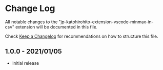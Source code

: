 # Change Log

All notable changes to the "jp-katohirohito-extension-vscode-minmax-in-csv" extension will be documented in this file.

Check [Keep a Changelog](http://keepachangelog.com/) for recommendations on how to structure this file.

## 1.0.0 - 2021/01/05

- Initial release
